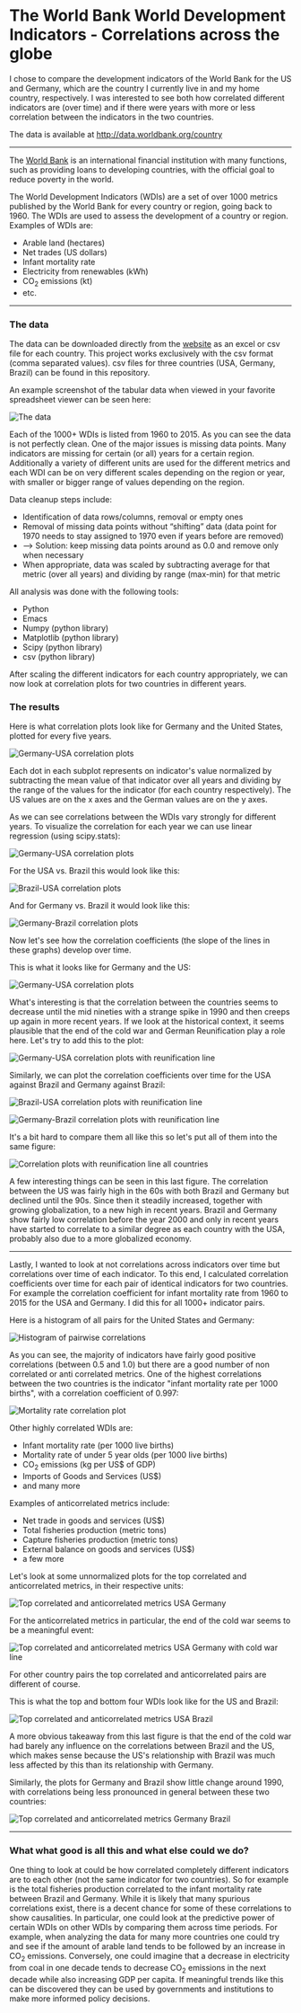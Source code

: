 # The World Bank World Development Indicators - Correlations across the globe

I chose to compare the development indicators of the World Bank for the US and Germany, which are the country I currently live in and my home country, respectively. I was interested to see both how correlated different indicators are (over time) and if there were years with more or less correlation between the indicators in the two countries.

The data is available at http://data.worldbank.org/country

---

The [World Bank](https://en.wikipedia.org/wiki/World_Bank) is an international financial institution with many functions, such as providing loans to developing countries, with the official goal to reduce poverty in the world.

The World Development Indicators (WDIs) are a set of over 1000 metrics published by the World Bank for every country or region, going back to 1960. The WDIs are used to assess the development of a country or region. Examples of WDIs are:

* Arable land (hectares)
* Net trades (US dollars)
* Infant mortality rate
* Electricity from renewables (kWh)
* CO<sub>2</sub> emissions (kt)
* etc.

---

### The data

The data can be downloaded directly from the [website](http://data.worldbank.org/country) as an excel or csv file for each country. This project works exclusively with the csv format (comma separated values). csv files for three countries (USA, Germany, Brazil) can be found in this repository. 

An example screenshot of the tabular data when viewed in your favorite spreadsheet viewer can be seen here:

![The data](images/data_screenshot.png)

Each of the 1000+ WDIs is listed from 1960 to 2015. As you can see the data is not perfectly clean. One of the major issues is missing data points. Many indicators are missing for certain (or all) years for a certain region. Additionally a variety of different units are used for the different metrics and each WDI can be on very different scales depending on the region or year, with smaller or bigger range of values depending on the region.

Data cleanup steps include:
* Identification of data rows/columns, removal or empty ones
* Removal of missing data points without “shifting” data (data point for 1970 needs to stay assigned to 1970 even if years before are removed)
* --> Solution: keep missing data points around as 0.0 and remove only when necessary
* When appropriate, data was scaled by subtracting average for that metric (over all years) and dividing by range (max-min) for that metric

All analysis was done with the following tools:
* Python
* Emacs
* Numpy (python library)
* Matplotlib (python library)
* Scipy (python library)
* csv (python library)

After scaling the different indicators for each country appropriately, we can now look at correlation plots for two countries in different years.

### The results

Here is what correlation plots look like for Germany and the United States, plotted for every five years.

![Germany-USA correlation plots](images/Indicator_correlations_US_vs_Ger.png)

 Each dot in each subplot represents on indicator's value normalized by subtracting the mean value of that indicator over all years and dividing by the range of the values for the indicator (for each country respectively). The US values are on the x axes and the German values are on the y axes.

As we can see correlations between the WDIs vary strongly for different years. To visualize the correlation for each year we can use linear regression (using scipy.stats):

![Germany-USA correlation plots](images/Indicator_correlations_US_vs_Ger_w_linregr.png)

For the USA vs. Brazil this would look like this:

![Brazil-USA correlation plots](images/Indicator_correlations_Bra_vs_USA_w_linregr.png)

And for Germany vs. Brazil it would look like this:

![Germany-Brazil correlation plots](images/Indicator_correlations_Bra_vs_Ger_w_linregr.png)

Now let's see how the correlation coefficients (the slope of the lines in these graphs) develop over time.

This is what it looks like for Germany and the US:

![Germany-USA correlation plots](images/Yearly_correlation_coefficients_noline.png)

What's interesting is that the correlation between the countries seems to decrease until the mid nineties with a strange spike in 1990 and then creeps up again in more recent years. If we look at the historical context, it seems plausible that the end of the cold war and German Reunification play a role here. Let's try to add this to the plot:

![Germany-USA correlation plots with reunification line](images/Yearly_correlation_coefficients.png)

Similarly, we can plot the correlation coefficients over time for the USA against Brazil and Germany against Brazil:

![Brazil-USA correlation plots with reunification line](images/Yearly_correlation_coefficients_w_line_USA_BRA.png)

![Germany-Brazil correlation plots with reunification line](images/Yearly_correlation_coefficients_redline_BRA_GER.png)

It's a bit hard to compare them all like this so let's put all of them into the same figure:

![Correlation plots with reunification line all countries](images/Correlation_coeffs_over_time_grid.png)

A few interesting things can be seen in this last figure. The correlation between the US was fairly high in the 60s with both Brazil and Germany but declined until the 90s. Since then it steadily increased, together with growing globalization, to a new high in recent years. Brazil and Germany show fairly low correlation before the year 2000 and only in recent years have started to correlate to a similar degree as each country with the USA, probably also due to a more globalized economy.

---

Lastly, I wanted to look at not correlations across indicators over time but correlations over time of each indicator. To this end, I calculated correlation coefficients over time for each pair of identical indicators for two countries. For example the correlation coefficient for infant mortality rate from 1960 to 2015 for the USA and Germany. I did this for all 1000+ indicator pairs.

Here is a histogram of all pairs for the United States and Germany:

![Histogram of pairwise correlations](images/Histogram_pairwise_correlation_coefficients.png)

As you can see, the majority of indicators have fairly good positive correlations (between 0.5 and 1.0) but there are a good number of non correlated or anti correlated metrics. One of the highest correlations between the two countries is the indicator "infant mortality rate per 1000 births", with a correlation coefficient of 0.997:

![Mortality rate correlation plot](images/Mortality_rate_correlation_plot.png)


Other highly correlated WDIs are:

* Infant mortality rate (per 1000 live births)
* Mortality rate of under 5 year olds (per 1000 live births)
* CO<sub>2</sub> emissions (kg per US$ of GDP)
* Imports of Goods and Services (US$)
* and many more

Examples of anticorrelated metrics include:

* Net trade in goods and services (US$)
* Total fisheries production (metric tons)
* Capture fisheries production (metric tons)
* External balance on goods and services (US$)
* a few more
 
Let's look at some unnormalized plots for the top correlated and anticorrelated metrics, in their respective units:

![Top correlated and anticorrelated metrics USA Germany](images/Indicator_top_correlations_US_vs_Ger.png)

For the anticorrelated metrics in particular, the end of the cold war seems to be a meaningful event:

![Top correlated and anticorrelated metrics USA Germany with cold war line](images/Indicator_top_correlations_US_vs_Ger_w_reunification_line.png)

For other country pairs the top correlated and anticorrelated pairs are different of course.

This is what the top and bottom four WDIs look like for the US and Brazil:

![Top correlated and anticorrelated metrics USA Brazil](images/Indicator_top_correlations_US_vs_Bra_w_reunification_line.png)

A more obvious takeaway from this last figure is that the end of the cold war had barely any influence on the correlations between Brazil and the US, which makes sense because the US's relationship with Brazil was much less affected by this than its relationship with Germany.

Similarly, the plots for Germany and Brazil show little change around 1990, with correlations being less pronounced in general between these two countries:

![Top correlated and anticorrelated metrics Germany Brazil](images/Indicator_top_correlations_Ger_vs_Bra_w_reunification_line.png)


---

### What what good is all this and what else could we do?

One thing to look at could be how correlated completely different indicators are to each other (not the same indicator for two countries). So for example is the total fisheries production correlated to the infant mortality rate between Brazil and Germany. While it is likely that many spurious correlations exist, there is a decent chance for some of these correlations to show causalities. In particular, one could look at the predictive power of certain WDIs on other WDIs by comparing them across time periods. For example, when analyzing the data for many more countries one could try and see if the amount of arable land tends to be followed by an increase in CO<sub>2</sub> emissions. Conversely, one could imagine that a decrease in electricity from coal in one decade tends to decrease CO<sub>2</sub> emissions in the next decade while also increasing GDP per capita. If meaningful trends like this can be discovered they can be used by governments and institutions to make more informed policy decisions.

